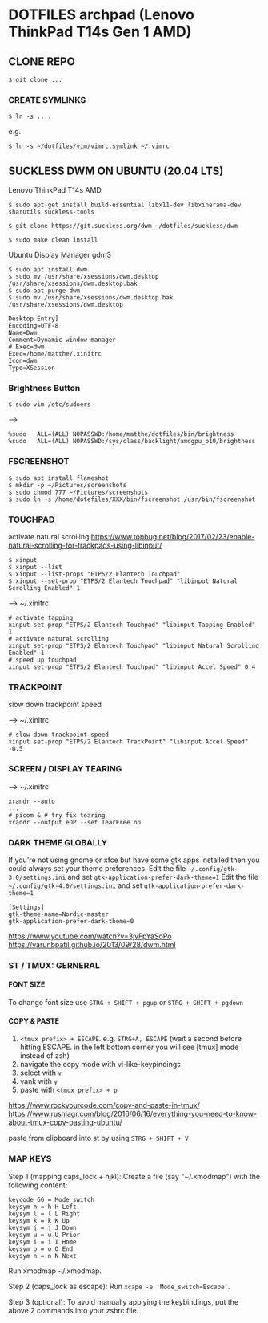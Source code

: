 # DOTFILES **arch**pad (Lenovo ThinkPad T14s Gen 1 AMD)

## CLONE REPO
```
$ git clone ...
```

### CREATE SYMLINKS
```
$ ln -s ....
``` 

e.g.

```
$ ln -s ~/dotfiles/vim/vimrc.symlink ~/.vimrc
```

## SUCKLESS DWM ON UBUNTU (20.04 LTS)
Lenovo ThinkPad T14s AMD

```
$ sudo apt-get install build-essential libx11-dev libxinerama-dev sharutils suckless-tools

$ git clone https://git.suckless.org/dwm ~/dotfiles/suckless/dwm

$ sudo make clean install
```

Ubuntu Display Manager gdm3
```
$ sudo apt install dwm
$ sudo mv /usr/share/xsessions/dwm.desktop /usr/share/xsessions/dwm.desktop.bak
$ sudo apt purge dwm
$ sudo mv /usr/share/xsessions/dwm.desktop.bak /usr/share/xsessions/dwm.desktop
```

```
Desktop Entry]
Encoding=UTF-8
Name=Dwm
Comment=Dynamic window manager
# Exec=dwm
Exec=/home/matthe/.xinitrc
Icon=dwm
Type=XSession

```

### Brightness Button
```
$ sudo vim /etc/sudoers
```
-->
```
%sudo   ALL=(ALL) NOPASSWD:/home/matthe/dotfiles/bin/brightness
%sudo   ALL=(ALL) NOPASSWD:/sys/class/backlight/amdgpu_b10/brightness
```

### FSCREENSHOT

```
$ sudo apt install flameshot
$ mkdir -p ~/Pictures/screenshots
$ sudo chmod 777 ~/Pictures/screenshots
$ sudo ln -s /home/dotefiles/XXX/bin/fscreenshot /usr/bin/fscreenshot
``` 

### TOUCHPAD
activate natural scrolling
https://www.topbug.net/blog/2017/02/23/enable-natural-scrolling-for-trackpads-using-libinput/

```
$ xinput 
$ xinput --list
$ xinput --list-props "ETPS/2 Elantech Touchpad"
$ xinput --set-prop "ETPS/2 Elantech Touchpad" "libinput Natural Scrolling Enabled" 1
```

--> ~/.xinitrc
```
# activate tapping
xinput set-prop "ETPS/2 Elantech Touchpad" "libinput Tapping Enabled" 1
# activate natural scrolling
xinput set-prop "ETPS/2 Elantech Touchpad" "libinput Natural Scrolling Enabled" 1
# speed up touchpad
xinput set-prop "ETPS/2 Elantech Touchpad" "libinput Accel Speed" 0.4
```
### TRACKPOINT
slow down trackpoint speed

--> ~/.xinitrc
```
# slow down trackpoint speed
xinput set-prop "ETPS/2 Elantech TrackPoint" "libinput Accel Speed" -0.5
``` 

### SCREEN / DISPLAY TEARING
--> ~/.xinitrc
```
xrandr --auto
...
# picom & # try fix tearing
xrandr --output eDP --set TearFree on
``` 

### DARK THEME GLOBALLY

If you're not using gnome or xfce but have some gtk apps installed then you could always set your theme preferences.
Edit the file `~/.config/gtk-3.0/settings.ini` and set `gtk-application-prefer-dark-theme=1` 
Edit the file `~/.config/gtk-4.0/settings.ini` and set `gtk-application-prefer-dark-theme=1` 

``` 
[Settings]
gtk-theme-name=Nordic-master
gtk-application-prefer-dark-theme=0
``` 

https://www.youtube.com/watch?v=3jvFpYaSoPo
https://varunbpatil.github.io/2013/09/28/dwm.html



### ST / TMUX: GERNERAL

#### FONT SIZE

To change font size use `STRG + SHIFT + pgup` or `STRG + SHIFT + pgdown`

#### COPY & PASTE

1. `<tmux prefix> + ESCAPE`. e.g. `STRG+A, ESCAPE`
  (wait a second before hitting ESCAPE. in the left bottom corner you will see [tmux] mode instead of zsh)
1. navigate the copy mode with vi-like-keypindings
1. select with `v`
1. yank with `y`
1. paste with `<tmux prefix> + p`

https://www.rockyourcode.com/copy-and-paste-in-tmux/
https://www.rushiagr.com/blog/2016/06/16/everything-you-need-to-know-about-tmux-copy-pasting-ubuntu/

paste from clipboard into st by using `STRG + SHIFT + V`

### MAP KEYS

Step 1 (mapping caps_lock + hjkl): 
Create a file (say "~/.xmodmap") with the following content:
```
keycode 66 = Mode_switch
keysym h = h H Left
keysym l = l L Right
keysym k = k K Up
keysym j = j J Down
keysym u = u U Prior
keysym i = i I Home
keysym o = o O End
keysym n = n N Next
```

Run xmodmap ~/.xmodmap.

Step 2 (caps_lock as escape): Run `xcape -e 'Mode_switch=Escape'`.

Step 3 (optional): To avoid manually applying the keybindings, put the above 2 commands into your zshrc file.
